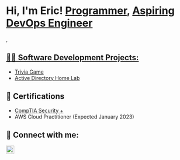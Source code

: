 <h1>Hi, I'm Eric! <a href="https://github.com/ericthomas98">Programmer</a>, <a href="https://www.linkedin.com/in/ericthomas98/">Aspiring DevOps Engineer</a></h1>,<a href="ttps://github.com/ericthomas98"Cyber Security Enthusiast</a></h1>

<h2>👨‍💻 Software Development Projects:</h2>

- [Trivia Game](https://github.com/ericthomas98/Undergraduate-Coursework/tree/main/Java/TriviaGame)
- [Active Directory Home Lab](https://github.com/ericthomas98/Recreational-Software-Development/tree/main/PowerShell/AD-HomeLab)

<h2>📃 Certifications</h2>

- [CompTIA Security +](https://github.com/ericthomas98/Samohtsu/blob/main/Security%2B%20Card%20.pdf) 
- AWS Cloud Practitioner (Expected January 2023)
<h2> 🤳 Connect with me:</h2>

[<img align="left" alt="Eric Thomas | LinkedIn" width="22px" src="https://cdn.jsdelivr.net/npm/simple-icons@v3/icons/linkedin.svg" />][linkedin]

[linkedin]: https://linkedin.com/in/ericthomas98
